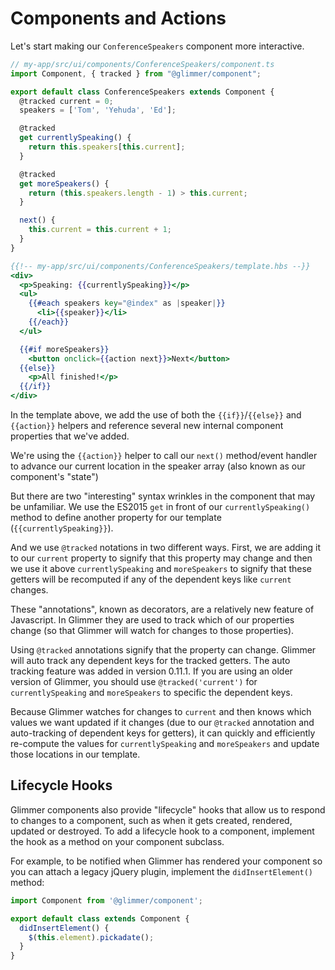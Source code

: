 # Components and Actions

Let's start making our `ConferenceSpeakers` component more interactive.

```js
// my-app/src/ui/components/ConferenceSpeakers/component.ts
import Component, { tracked } from "@glimmer/component";

export default class ConferenceSpeakers extends Component {
  @tracked current = 0;
  speakers = ['Tom', 'Yehuda', 'Ed'];

  @tracked
  get currentlySpeaking() {
    return this.speakers[this.current];
  }

  @tracked
  get moreSpeakers() {
    return (this.speakers.length - 1) > this.current;
  }

  next() {
    this.current = this.current + 1;
  }
}
```

```hbs
{{!-- my-app/src/ui/components/ConferenceSpeakers/template.hbs --}}
<div>
  <p>Speaking: {{currentlySpeaking}}</p>
  <ul>
    {{#each speakers key="@index" as |speaker|}}
      <li>{{speaker}}</li>
    {{/each}}
  </ul>

  {{#if moreSpeakers}}
    <button onclick={{action next}}>Next</button>
  {{else}}
    <p>All finished!</p>  
  {{/if}}
</div>
```

In the template above, we add the use of both the `{{if}}`/`{{else}}` and `{{action}}` helpers and reference several new internal component properties that we've added.

We're using the `{{action}}` helper to call our `next()` method/event handler to advance our current location in the speaker array (also known as our component's "state")

But there are two "interesting" syntax wrinkles in the component that may be unfamiliar.  We use the ES2015 `get` in front of our `currentlySpeaking()` method to define another property for our template (`{{currentlySpeaking}}`).

And we use `@tracked` notations in two different ways. First, we are adding it to our `current` property to signify that this property may change and then we use it above `currentlySpeaking` and `moreSpeakers` to signify that these getters will be recomputed if any of the dependent keys like `current` changes.

These "annotations", known as decorators, are a relatively new feature of Javascript.  In Glimmer they are used to track which of our properties change (so that Glimmer will watch for changes to those properties).

Using `@tracked` annotations signify that the property can change. Glimmer will auto track any dependent keys for the tracked getters. The auto tracking feature was added in version 0.11.1. If you are using an older version of Glimmer, you should use `@tracked('current')` for `currentlySpeaking` and `moreSpeakers` to specific the dependent keys.

Because Glimmer watches for changes to `current` and then knows which values we want updated if it changes (due to our `@tracked` annotation and auto-tracking of dependent keys for getters), it can quickly and efficiently re-compute the values for `currentlySpeaking` and `moreSpeakers` and update those locations in our template.

## Lifecycle Hooks

Glimmer components also provide "lifecycle" hooks that allow us to respond to changes to a component, such as when it gets created, rendered, updated or destroyed. To add a lifecycle hook to a component, implement the hook as a method on your component subclass.

For example, to be notified when Glimmer has rendered your component so you can attach a legacy jQuery plugin, implement the `didInsertElement()` method:

```js
import Component from '@glimmer/component';

export default class extends Component {
  didInsertElement() {
    $(this.element).pickadate();
  }
}
```
